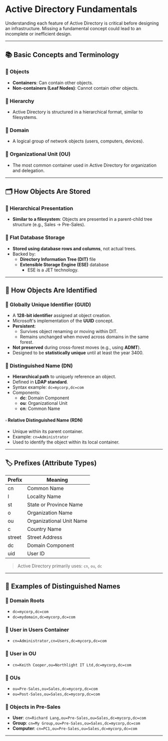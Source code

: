 # Active Directory Fundamentals

Understanding each feature of Active Directory is critical before designing an infrastructure. Missing a fundamental concept could lead to an incomplete or inefficient design.

---

## 📚 Basic Concepts and Terminology

### 🔹 Objects
- **Containers**: Can contain other objects.
- **Non-containers (Leaf Nodes)**: Cannot contain other objects.

### 🔹 Hierarchy
- Active Directory is structured in a hierarchical format, similar to filesystems.

### 🔹 Domain
- A logical group of network objects (users, computers, devices).

### 🔹 Organizational Unit (OU)
- The most common container used in Active Directory for organization and delegation.

---

## 🗂️ How Objects Are Stored

### 🔸 Hierarchical Presentation
- **Similar to a filesystem**: Objects are presented in a parent-child tree structure (e.g., Sales → Pre-Sales).

### 🔸 Flat Database Storage
- **Stored using database rows and columns**, not actual trees.
- Backed by:
  - **Directory Information Tree (DIT)** file
  - **Extensible Storage Engine (ESE)** database
    - ESE is a JET technology.

---

## 🧬 How Objects Are Identified

### 🔸 Globally Unique Identifier (GUID)
- A **128-bit identifier** assigned at object creation.
- Microsoft's implementation of the **UUID** concept.
- **Persistent**:
  - Survives object renaming or moving within DIT.
  - Remains unchanged when moved across domains in the same forest.
- **Not preserved** during cross-forest moves (e.g., using **ADMT**).
- Designed to be **statistically unique** until at least the year 3400.

### 🔸 Distinguished Name (DN)
- **Hierarchical path** to uniquely reference an object.
- Defined in **LDAP standard**.
- Syntax example: `dc=mycorp,dc=com`
- Components:
  - **dc**: Domain Component
  - **ou**: Organizational Unit
  - **cn**: Common Name

#### ▫️ Relative Distinguished Name (RDN)
- Unique within its parent container.
- Example: `cn=Administrator`
- Used to identify the object within its local container.

---

## 🏷️ Prefixes (Attribute Types)

| Prefix | Meaning                     |
|--------|-----------------------------|
| cn     | Common Name                 |
| l      | Locality Name               |
| st     | State or Province Name      |
| o      | Organization Name           |
| ou     | Organizational Unit Name    |
| c      | Country Name                |
| street | Street Address              |
| dc     | Domain Component            |
| uid    | User ID                     |

> Active Directory primarily uses: `cn`, `ou`, `dc`

---

## 🧾 Examples of Distinguished Names

### 🔹 Domain Roots
- `dc=mycorp,dc=com`
- `dc=mydomain,dc=mycorp,dc=com`

### 🔹 User in Users Container
- `cn=Administrator,cn=Users,dc=mycorp,dc=com`

### 🔹 User in OU
- `cn=Keith Cooper,ou=Northlight IT Ltd,dc=mycorp,dc=com`

### 🔹 OUs
- `ou=Pre-Sales,ou=Sales,dc=mycorp,dc=com`
- `ou=Post-Sales,ou=Sales,dc=mycorp,dc=com`

### 🔹 Objects in Pre-Sales
- **User**: `cn=Richard Lang,ou=Pre-Sales,ou=Sales,dc=mycorp,dc=com`
- **Group**: `cn=My Group,ou=Pre-Sales,ou=Sales,dc=mycorp,dc=com`
- **Computer**: `cn=PC1,ou=Pre-Sales,ou=Sales,dc=mycorp,dc=com`

---
